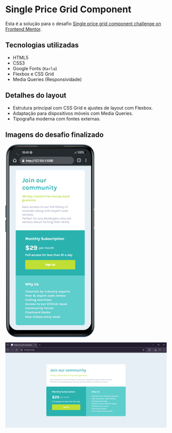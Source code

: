 # Single Price Grid Component

Esta é a solução para o desafio [Single price grid component challenge on Frontend Mentor](https://www.frontendmentor.io/challenges/single-price-grid-component-5ce41129d0ff452fec5abbbc).

## Tecnologias utilizadas

- HTML5  
- CSS3  
- Google Fonts (`Karla`)  
- Flexbox e CSS Grid  
- Media Queries (Responsividade)

## Detalhes do layout

- Estrutura principal com CSS Grid e ajustes de layout com Flexbox.
- Adaptação para dispositivos móveis com Media Queries.
- Tipografia moderna com fontes externas.

## Imagens do desafio finalizado

![Mobile](assets/images/mobileOneplus-Nord-2-127.0.0.1%20(1).png)

![Desktop](assets/images/desktopImg.png)
